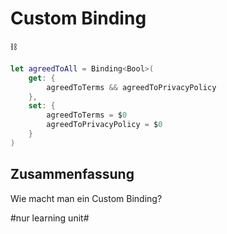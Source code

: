 # Custom Binding
⛓️


```swift
let agreedToAll = Binding<Bool>(
	get: {
		agreedToTerms && agreedToPrivacyPolicy
	},
	set: {
		agreedToTerms = $0
		agreedToPrivacyPolicy = $0
	}
)
```

## Zusammenfassung

Wie macht man ein Custom Binding?

#nur learning unit#